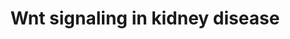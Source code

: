 ---
annotations:
- id: DOID:557
  type: Disease Ontology
  value: kidney disease
- id: PW:0000003
  parent: signaling pathway
  type: Pathway Ontology
  value: signaling pathway
- id: PW:0000008
  parent: signaling pathway
  type: Pathway Ontology
  value: Wnt signaling pathway
- id: PW:0000200
  parent: signaling pathway
  type: Pathway Ontology
  value: Wnt signaling, the planar cell polarity pathway
authors:
- Mkutmon
- Khanspers
- MaintBot
- Eweitz
citedin:
- link: PMC9729821
  title: Gene set predictor for post-treatment Lyme disease (2022)
communities:
- Diseases
- Renal_Genomics
description: This pathway is modeled after Figure 5 of the article "Glomerulocystic
  kidney disease" (Bissler, et al. 2010). The gene product Wnt signals two different
  paths titled canonical and non-canonical. The non-canonical path is mediated by
  the membrane bound protein Disheveled (Dvl) which then controls the planar cell
  Polarity. The canonical path on the other hand is mediated by the cytoplasmic protein
  Disheveled (Dvl) and then is effected through b-catenin transcription. The complex
  of Nphp2 and Nphp3 seem to help facilitate the process by controlling the Wnt signaling.  Bergmann,
  et al. (2008) showed that Nphp3 deficiency in Xenopus resulted to planar cell polarity
  defects.  Proteins on this pathway have targeted assays available via the [https://assays.cancer.gov/available_assays?wp_id=WP4150
  CPTAC Assay Portal].
last-edited: 2021-05-09
ndex: 5e5927cc-8b69-11eb-9e72-0ac135e8bacf
organisms:
- Homo sapiens
redirect_from:
- /index.php/Pathway:WP4150
- /instance/WP4150
- /instance/WP4150_rr116677
revision: r116677
schema-jsonld:
- '@context': https://schema.org/
  '@id': https://wikipathways.github.io/pathways/WP4150.html
  '@type': Dataset
  creator:
    '@type': Organization
    name: WikiPathways
  description: This pathway is modeled after Figure 5 of the article "Glomerulocystic
    kidney disease" (Bissler, et al. 2010). The gene product Wnt signals two different
    paths titled canonical and non-canonical. The non-canonical path is mediated by
    the membrane bound protein Disheveled (Dvl) which then controls the planar cell
    Polarity. The canonical path on the other hand is mediated by the cytoplasmic
    protein Disheveled (Dvl) and then is effected through b-catenin transcription.
    The complex of Nphp2 and Nphp3 seem to help facilitate the process by controlling
    the Wnt signaling.  Bergmann, et al. (2008) showed that Nphp3 deficiency in Xenopus
    resulted to planar cell polarity defects.  Proteins on this pathway have targeted
    assays available via the [https://assays.cancer.gov/available_assays?wp_id=WP4150
    CPTAC Assay Portal].
  keywords:
  - CTNNB1
  - Calcium
  - DVL1
  - DVL2
  - DVL3
  - FZD1
  - FZD2
  - FZD3
  - FZD4
  - FZD5
  - FZD6
  - FZD7
  - FZD8
  - FZD9
  - INVS
  - LRP5
  - LRP6
  - MAPK10
  - MAPK8
  - MAPK9
  - NPHP3-ACAD11
  - RHOA
  - WNT1
  - WNT10A
  - WNT10B
  - WNT11
  - WNT16
  - WNT2
  - WNT2B
  - WNT3
  - WNT3A
  - WNT4
  - WNT5A
  - WNT5B
  - WNT6
  - WNT7A
  - WNT7B
  - WNT9B
  license: CC0
  name: Wnt signaling in kidney disease
seo: CreativeWork
title: Wnt signaling in kidney disease
wpid: WP4150
---